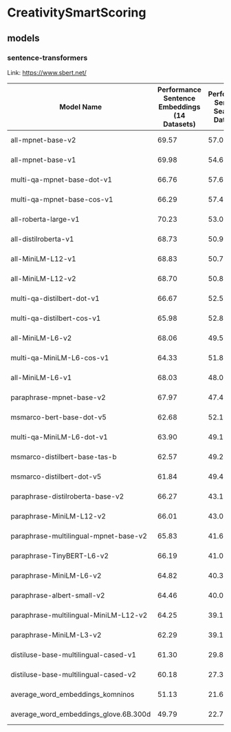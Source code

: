 # CreativitySmartScoring

## models

### sentence-transformers

Link: https://www.sbert.net/

| Model Name                            | Performance Sentence Embeddings (14 Datasets) | Performance Semantic Search (6 Datasets) | Avg. Performance | Speed | Model Size |
|---------------------------------------|-----------------------------------------------|------------------------------------------|------------------|-------|------------|
| all-mpnet-base-v2                     | 69.57                                         | 57.02                                    | 63.30            | 2800  | 418 MB     |
| all-mpnet-base-v1                     | 69.98                                         | 54.69                                    | 62.34            | 2800  | 418 MB     |
| multi-qa-mpnet-base-dot-v1            | 66.76                                         | 57.60                                    | 62.18            | 2800  | 418 MB     |
| multi-qa-mpnet-base-cos-v1            | 66.29                                         | 57.46                                    | 61.88            | 2800  | 418 MB     |
| all-roberta-large-v1                  | 70.23                                         | 53.05                                    | 61.64            | 800   | 1355 MB    |
| all-distilroberta-v1                  | 68.73                                         | 50.94                                    | 59.84            | 4000  | 292 MB     |
| all-MiniLM-L12-v1                     | 68.83                                         | 50.78                                    | 59.80            | 7500  | 118 MB     |
| all-MiniLM-L12-v2                     | 68.70                                         | 50.82                                    | 59.76            | 7500  | 118 MB     |
| multi-qa-distilbert-dot-v1            | 66.67                                         | 52.51                                    | 59.59            | 4000  | 253 MB     |
| multi-qa-distilbert-cos-v1            | 65.98                                         | 52.83                                    | 59.41            | 4000  | 253 MB     |
| all-MiniLM-L6-v2                      | 68.06                                         | 49.54                                    | 58.80            | 14200 | 80 MB      |
| multi-qa-MiniLM-L6-cos-v1             | 64.33                                         | 51.83                                    | 58.08            | 14200 | 80 MB      |
| all-MiniLM-L6-v1                      | 68.03                                         | 48.07                                    | 58.05            | 14200 | 80 MB      |
| paraphrase-mpnet-base-v2              | 67.97                                         | 47.43                                    | 57.70            | 2800  | 418 MB     |
| msmarco-bert-base-dot-v5              | 62.68                                         | 52.11                                    | 57.39            | 2800  | 418 MB     |
| multi-qa-MiniLM-L6-dot-v1             | 63.90                                         | 49.19                                    | 56.55            | 14200 | 80 MB      |
| msmarco-distilbert-base-tas-b         | 62.57                                         | 49.25                                    | 55.91            | 4000  | 253 MB     |
| msmarco-distilbert-dot-v5             | 61.84                                         | 49.47                                    | 55.66            | 4000  | 253 MB     |
| paraphrase-distilroberta-base-v2      | 66.27                                         | 43.10                                    | 54.69            | 4000  | 292 MB     |
| paraphrase-MiniLM-L12-v2              | 66.01                                         | 43.01                                    | 54.51            | 7500  | 118 MB     |
| paraphrase-multilingual-mpnet-base-v2 | 65.83                                         | 41.68                                    | 53.75            | 2500  | 969 MB     |
| paraphrase-TinyBERT-L6-v2             | 66.19                                         | 41.07                                    | 53.63            | 4500  | 238 MB     |
| paraphrase-MiniLM-L6-v2               | 64.82                                         | 40.31                                    | 52.56            | 14200 | 80 MB      |
| paraphrase-albert-small-v2            | 64.46                                         | 40.04                                    | 52.25            | 5000  | 43 MB      |
| paraphrase-multilingual-MiniLM-L12-v2 | 64.25                                         | 39.19                                    | 51.72            | 7500  | 418 MB     |
| paraphrase-MiniLM-L3-v2               | 62.29                                         | 39.19                                    | 50.74            | 19000 | 61 MB      |
| distiluse-base-multilingual-cased-v1  | 61.30                                         | 29.87                                    | 45.59            | 4000  | 482 MB     |
| distiluse-base-multilingual-cased-v2  | 60.18                                         | 27.35                                    | 43.77            | 4000  | 482 MB     |
| average_word_embeddings_komninos      | 51.13                                         | 21.64                                    | 36.39            | 22000 | 237 MB     |
| average_word_embeddings_glove.6B.300d | 49.79                                         | 22.71                                    | 36.25            | 34000 | 422 MB     |
